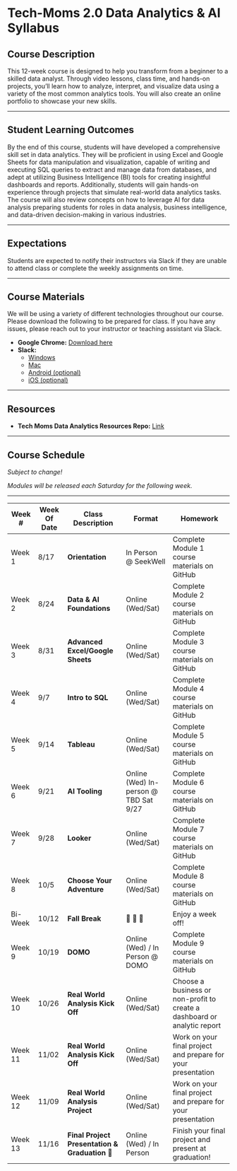 # **Tech-Moms 2.0 Data Analytics & AI Syllabus**

## **Course Description**  
This 12-week course is designed to help you transform from a beginner to a skilled data analyst. Through video lessons, class time, and hands-on projects, you’ll learn how to analyze, interpret, and visualize data using a variety of the most common analytics tools. You will also create an online portfolio to showcase your new skills.

---

## **Student Learning Outcomes**  
By the end of this course, students will have developed a comprehensive skill set in data analytics. They will be proficient in using Excel and Google Sheets for data manipulation and visualization, capable of writing and executing SQL queries to extract and manage data from databases, and adept at utilizing Business Intelligence (BI) tools for creating insightful dashboards and reports. Additionally, students will gain hands-on experience through projects that simulate real-world data analytics tasks. The course will also review concepts on how to leverage AI for data analysis preparing students for roles in data analysis, business intelligence, and data-driven decision-making in various industries.

---

## **Expectations**  
Students are expected to notify their instructors via Slack if they are unable to attend class or complete the weekly assignments on time.

---

## **Course Materials**  
We will be using a variety of different technologies throughout our course. Please download the following to be prepared for class. If you have any issues, please reach out to your instructor or teaching assistant via Slack.

- **Google Chrome:** [Download here](https://www.google.com/chrome/)   
- **Slack:**  
  - [Windows](https://slack.com/downloads/windows)  
  - [Mac](https://slack.com/downloads/mac)  
  - [Android (optional)](https://slack.com/downloads/android)  
  - [iOS (optional)](https://slack.com/downloads/ios)  
 
---

## **Resources**  
- **Tech Moms Data Analytics Resources Repo:** [Link](https://github.com/tech-moms/data-analytics-resources)  

___

## **Course Schedule**  

_Subject to change!_ 

_Modules will be released each Saturday for the following week._

---

| **Week #** | **Week Of Date**   | **Class Description**                         | **Format**                  | **Homework**                                                                 |
|----------|------------|-----------------------------------------------|----------------------------|-----------------------------------------------------------------------------|
| Week 1   | 8/17       | **Orientation**                 | In Person @ SeekWell | Complete Module 1 course materials on GitHub                               |
| Week 2   | 8/24        | **Data & AI Foundations**                       | Online (Wed/Sat)            | Complete Module 2 course materials on GitHub                               |
| Week 3   | 8/31        |  **Advanced Excel/Google Sheets**                               | Online (Wed/Sat)            | Complete Module 3 course materials on GitHub                               |
| Week 4   | 9/7       |  **Intro to SQL**                     | Online (Wed/Sat)    | Complete Module 4 course materials on GitHub                               |
| Week 5   | 9/14       |   **Tableau**    |  Online (Wed/Sat)  | Complete Module 5 course materials on GitHub                               |
| Week 6   | 9/21       | **AI Tooling**  | Online (Wed) In-person @ TBD Sat 9/27  | Complete Module 6 course materials on GitHub                               |
| Week 7   | 9/28       | **Looker**  | Online (Wed/Sat)            | Complete Module 7 course materials on GitHub                                           |
| Week 8   | 10/5      |  **Choose Your Adventure** | Online (Wed/Sat) | Complete Module 8 course materials on GitHub                                           |
| Bi-Week   | 10/12      | **Fall Break** | 🍂 🍂 🍂 | Enjoy a week off!            |
| Week 9  | 10/19      | **DOMO** | Online (Wed) / In Person @ DOMO    | Complete Module 9 course materials on GitHub              |               
| Week 10  | 10/26      |  **Real World Analysis Kick Off**        | Online (Wed/Sat)            | Choose a business or non-profit to create a dashboard or analytic report                                         |
| Week 11  | 11/02      | **Real World Analysis Kick Off** | Online (Wed/Sat)    | Work on your final project and prepare for your presentation               |
| Week 12  | 11/09      | **Real World Analysis Project** | Online (Wed/Sat)  | Work on your final project and prepare for your presentation                |
| Week 13  | 11/16      | **Final Project Presentation & Graduation 🎉** | Online (Wed) / In Person    | Finish your final project and present at graduation! | 
     

  
